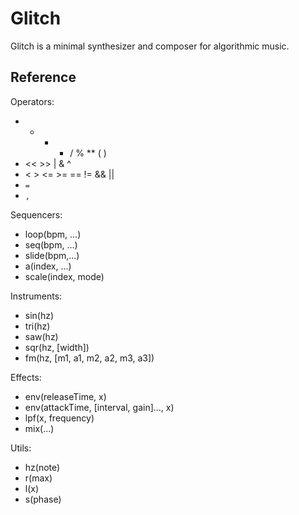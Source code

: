 # Glitch

Glitch is a minimal synthesizer and composer for algorithmic music.

## Reference

Operators:

- + - * / % \*\* ( )
- &lt;&lt; &gt;&gt; | &amp; ^
- &lt; &gt; &lt;= &gt;= == != &amp;&amp; ||
- `=`
- `,`

Sequencers:

- loop(bpm, ...)
- seq(bpm, ...)
- slide(bpm,...)
- a(index, ...)
- scale(index, mode)

Instruments:

- sin(hz)
- tri(hz)
- saw(hz)
- sqr(hz, [width])
- fm(hz, [m1, a1, m2, a2, m3, a3])

Effects:

- env(releaseTime, x)
- env(attackTime, [interval, gain]..., x)
- lpf(x, frequency)
- mix(...)

Utils:

- hz(note)
- r(max)
- l(x)
- s(phase)
